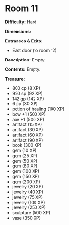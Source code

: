 # Room 11

**Difficulty:** Hard

**Dimensions:** 

**Entrances & Exits:**
- East door (to room 12)

**Description:**
Empty.

**Contents:**
Empty.

**Treasure:**
- 800 cp (8 XP)
- 920 sp (92 XP)
- 142 gp (142 XP)
- 6 pp (30 XP)
- potion of healing (100 XP)
- bow +1 (500 XP)
- axe +1 (500 XP)
- artifact (15 XP)
- artifact (30 XP)
- artifact (60 XP)
- artifact (90 XP)
- book (300 XP)
- gem (10 XP)
- gem (25 XP)
- gem (50 XP)
- gem (80 XP)
- gem (100 XP)
- gem (150 XP)
- gem (200 XP)
- jewelry (20 XP)
- jewelry (40 XP)
- jewelry (75 XP)
- jewelry (100 XP)
- jewelry (250 XP)
- sculpture (500 XP)
- vase (350 XP)